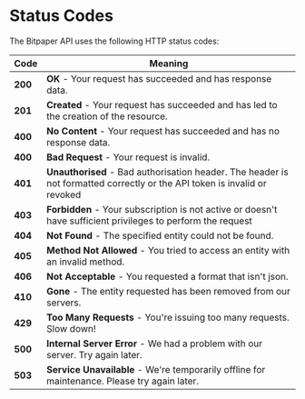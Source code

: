 # Status Codes

The Bitpaper API uses the following HTTP status codes:

Code | Meaning
---------- | -------
**200** | **OK** - Your request has succeeded and has response data.
**201** | **Created** - Your request has succeeded and has led to the creation of the resource.
**400** | **No Content** - Your request has succeeded and has no response data.
**400** | **Bad Request** - Your request is invalid.
**401** | **Unauthorised** - Bad authorisation header. The header is not formatted correctly or the API token is invalid or revoked
**403** | **Forbidden** - Your subscription is not active or doesn't have sufficient privileges to perform the request
**404** | **Not Found** - The specified entity could not be found.
**405** | **Method Not Allowed** - You tried to access an entity with an invalid method.
**406** | **Not Acceptable** - You requested a format that isn't json.
**410** | **Gone** - The entity requested has been removed from our servers.
**429** | **Too Many Requests** - You're issuing too many requests. Slow down!
**500** | **Internal Server Error** - We had a problem with our server. Try again later.
**503** | **Service Unavailable** - We're temporarily offline for maintenance. Please try again later.
